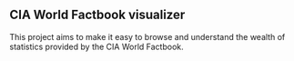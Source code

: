CIA World Factbook visualizer
-----------------------------

This project aims to make it easy to browse and understand the wealth of
statistics provided by the CIA World Factbook.
